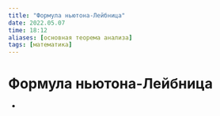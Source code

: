 ```yaml
---
title: "Формула ньютона-Лейбница"
date: 2022.05.07
time: 18:12
aliases: [основная теорема анализа]
tags: [математика]
---
```


# Формула ньютона-Лейбница

- 

